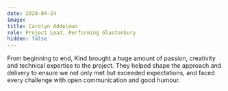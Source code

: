 ```yaml
---
date: 2020-04-24
image: 
title: Carolyn Addelman
role: Project Lead, Performing Glastonbury
hidden: false
---
```


From beginning to end, Kind brought a huge amount of passion, creativity and technical expertise to the project. They helped shape the approach and delivery to ensure we not only met but exceeded expectations, and faced every challenge with open communication and good humour.
